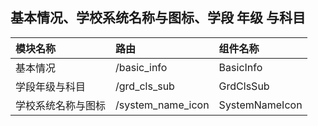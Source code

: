 
## 基本情况、学校系统名称与图标、学段 年级 与科目
|模块名称|路由|组件名称|
|:---|:---|:---|
|基本情况|/basic_info|BasicInfo|
|学段年级与科目|/grd_cls_sub|GrdClsSub|
|学校系统名称与图标|/system_name_icon|SystemNameIcon|
